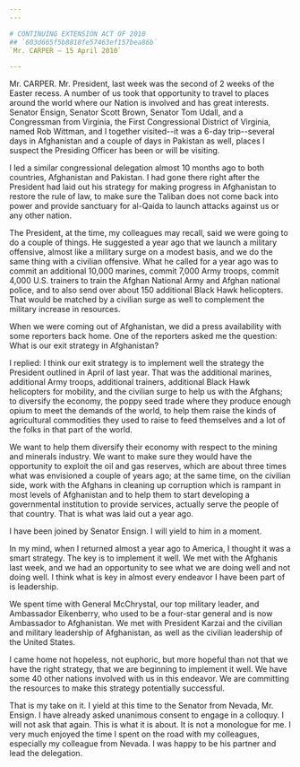 ```yaml
---
---

# CONTINUING EXTENSION ACT OF 2010
## `603d665f5b8818fe57463ef157bea86b`
`Mr. CARPER — 15 April 2010`

---
```



Mr. CARPER. Mr. President, last week was the second of 2 weeks of the 
Easter recess. A number of us took that opportunity to travel to places 
around the world where our Nation is involved and has great interests. 
Senator Ensign, Senator Scott Brown, Senator Tom Udall, and a 
Congressman from Virginia, the First Congressional District of 
Virginia, named Rob Wittman, and I together visited--it was a 6-day 
trip--several days in Afghanistan and a couple of days in Pakistan as 
well, places I suspect the Presiding Officer has been or will be 
visiting.

I led a similar congressional delegation almost 10 months ago to both 
countries, Afghanistan and Pakistan. I had gone there right after the 
President had laid out his strategy for making progress in Afghanistan 
to restore the rule of law, to make sure the Taliban does not come back 
into power and provide sanctuary for al-Qaida to launch attacks against 
us or any other nation.

The President, at the time, my colleagues may recall, said we were 
going to do a couple of things. He suggested a year ago that we launch 
a military offensive, almost like a military surge on a modest basis, 
and we do the same thing with a civilian offensive. What he called for 
a year ago was to commit an additional 10,000 marines, commit 7,000 
Army troops, commit 4,000 U.S. trainers to train the Afghan National 
Army and Afghan national police, and to also send over about 150 
additional Black Hawk helicopters. That would be matched by a civilian 
surge as well to complement the military increase in resources.

When we were coming out of Afghanistan, we did a press availability 
with some reporters back home. One of the reporters asked me the 
question: What is our exit strategy in Afghanistan?

I replied: I think our exit strategy is to implement well the 
strategy the President outlined in April of last year. That was the 
additional marines, additional Army troops, additional trainers, 
additional Black Hawk helicopters for mobility, and the civilian surge 
to help us with the Afghans; to diversify the economy, the poppy seed 
trade where they produce enough opium to meet the demands of the world, 
to help them raise the kinds of agricultural commodities they used to 
raise to feed themselves and a lot of the folks in that part of the 
world.

We want to help them diversify their economy with respect to the 
mining and minerals industry. We want to make sure they would have the 
opportunity to exploit the oil and gas reserves, which are about three 
times what was envisioned a couple of years ago; at the same time, on 
the civilian side, work with the Afghans in cleaning up corruption 
which is rampant in most levels of Afghanistan and to help them to 
start developing a governmental institution to provide services, 
actually serve the people of that country. That is what was laid out a 
year ago.

I have been joined by Senator Ensign. I will yield to him in a 
moment.

In my mind, when I returned almost a year ago to America, I thought 
it was a smart strategy. The key is to implement it well. We met with 
the Afghanis last week, and we had an opportunity to see what we are 
doing well and not doing well. I think what is key in almost every 
endeavor I have been part of is leadership.

We spent time with General McChrystal, our top military leader, and 
Ambassador Eikenberry, who used to be a four-star general and is now 
Ambassador to Afghanistan. We met with President Karzai and the 
civilian and military leadership of Afghanistan, as well as the 
civilian leadership of the United States.

I came home not hopeless, not euphoric, but more hopeful than not 
that we have the right strategy, that we are beginning to implement it 
well. We have some 40 other nations involved with us in this endeavor. 
We are committing the resources to make this strategy potentially 
successful.

That is my take on it. I yield at this time to the Senator from 
Nevada, Mr. Ensign. I have already asked unanimous consent to engage in 
a colloquy. I will not ask that again. This is what it is about. It is 
not a monologue for me. I very much enjoyed the time I spent on the 
road with my colleagues, especially my colleague from Nevada. I was 
happy to be his partner and lead the delegation.